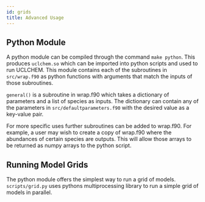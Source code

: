 ```yaml
---
id: grids
title: Advanced Usage
---
```


## Python Module
A python module can be compiled through the command ```make python```. This produces ```uclchem.so``` which can be imported into python scripts and used to run UCLCHEM. This module contains each of the subroutines in ```src/wrap.f90``` as python functions with arguments that match the inputs of those subroutines.

```general()``` is a subroutine in wrap.f90 which takes a dictionary of parameters and a list of species as inputs. The dictionary can contain any of the parameters in ```src/defaultparameters.f90``` with the desired value as a key-value pair.

For more specific uses further subroutines can be added to wrap.f90. For example, a user may wish to create a copy of wrap.f90 where the abundances of certain species are outputs. This will allow those arrays to be returned as numpy arrays to the python script.

## Running Model Grids
The python module offers the simplest way to run a grid of models. ```scripts/grid.py``` uses pythons multiprocessing library to run a simple grid of models in parallel. 